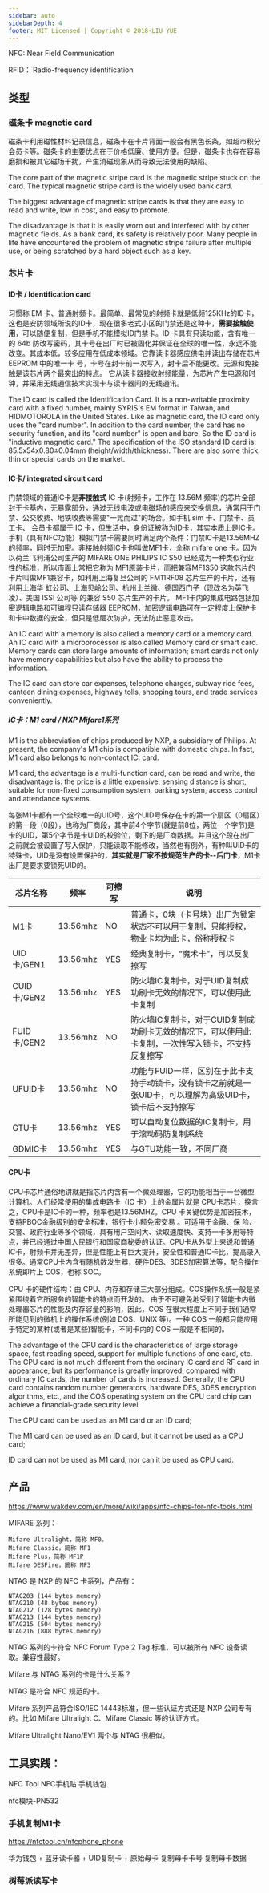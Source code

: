 ```yaml
---
sidebar: auto
sidebarDepth: 4
footer: MIT Licensed | Copyright © 2018-LIU YUE
---
```


NFC: Near Field Communication

RFID： Radio-frequency identification

## 类型

### 磁条卡 magnetic card

磁条卡利用磁性材料记录信息，磁条卡在卡片背面一般会有黑色长条，如超市积分会员卡等。磁条卡的主要优点在于价格低廉、使用方便。但是，磁条卡也存在容易磨损和被其它磁场干扰，产生消磁现象从而导致无法使用的缺陷。

The core part of the magnetic stripe card is the magnetic stripe stuck on the card. The typical magnetic stripe card is the widely used bank card.

The biggest advantage of magnetic stripe cards is that they are easy to read and write, low in cost, and easy to promote.

The disadvantage is that it is easily worn out and interfered with by other magnetic fields. As a bank card, its safety is relatively poor. Many people in life have encountered the problem of magnetic stripe failure after multiple use, or being scratched by a hard object such as a key.


### 芯片卡
#### ID卡 / Identification card
习惯称 EM 卡、普通射频卡。最简单、最常见的射频卡就是低频125KHz的ID卡，这也是安防领域所说的ID卡，现在很多老式小区的门禁还是这种卡，**需要接触使用**，可以随便复制，但是手机不能模拟ID门禁卡。ID 卡具有只读功能，含有唯一 的 64b 防改写密码，其卡号在出厂时已被固化并保证在全球的唯一性，永远不能改变。其成本低，较多应用在低成本领域。它靠读卡器感应供电并读出存储在芯片 EEPROM 中的唯一卡 号，卡号在封卡前一次写入，封卡后不能更改。无源和免接触是该芯片两个最突出的特点。 它从读卡器接收射频能量，为芯片产生电源和时钟，并采用无线通信技术实现卡与读卡器间的无线通讯。 

The ID card is called the Identification Card. It is a non-writable proximity card with a fixed number, mainly SYRIS's EM format in Taiwan, and HIDMOTOROLA in the United States. Like as magnetic card, the ID card only uses the "card number". In addition to the card number, the card has no security function, and its "card number" is open and bare, So the ID card is "inductive magnetic card." The specification of the ISO standard ID card is: 85.5x54x0.80±0.04mm (height/width/thickness). There are also some thick, thin or special cards on the market.

#### IC卡/ integrated circuit card

门禁领域的普通IC卡是**非接触式** IC 卡(射频卡，工作在 13.56M 频率)的芯片全部封于卡基内，无暴露部分，通过无线电波或电磁场的感应来交换信息，通常用于门禁、公交收费、地铁收费等需要"一晃而过"的场合。如手机 sim 卡、门禁卡、员工卡、 会员卡都属于 IC 卡，但生活中，身份证被称为ID卡，其实本质上是IC卡。手机（具有NFC功能）模拟门禁卡需要同时满足两个条件：门禁IC卡是13.56MHZ的频率，同时无加密。非接触射频IC卡也叫做MF1卡，全称 mifare one 卡。因为以荷兰飞利浦公司生产的 MIFARE ONE PHILIPS IC S50 已经成为一种类似行业性的标准，所以市面上常把它称为 MF1原装卡片，而把兼容MF1S50 这款芯片的卡片叫做MF1兼容卡，如利用上海复旦公司的 FM11RF08 芯片生产的卡片，还有利用上海华 虹公司、上海贝岭公司、杭州士兰微、德国西门子（现改名为英飞凌）、美国 ISSI 公司等 的兼容 S50 芯片生产的卡片。 MF1卡内的集成电路包括加密逻辑电路和可编程只读存储器 EEPROM，加密逻辑电路可在一定程度上保护卡和卡中数据的安全，但只是低层次防护，无法防止恶意攻击。

 An IC card with a memory is also called a memory card or a memory card. An IC card with a microprocessor is also called Memory card or smart card. Memory cards can store large amounts of information; smart cards not only have memory capabilities but also have the ability to process the information.

 The IC card can store car expenses, telephone charges, subway ride fees, canteen dining expenses, highway tolls, shopping tours, and trade services conveniently.

##### IC卡：M1 card / NXP Mifare1系列
M1 is the abbreviation of chips produced by NXP, a subsidiary of Philips. At present, the company's M1 chip is compatible with domestic chips. In fact, M1 card also belongs to non-contact IC. card.

M1 card, the advantage is a multi-function card, can be read and write, the disadvantage is: the price is a little expensive, sensing distance is short, suitable for non-fixed consumption system, parking system, access control and attendance systems.

每张M1卡都有一个全球唯一的UID号，这个UID号保存在卡的第一个扇区（0扇区）的第一段（0段），也称为厂商段，其中前4个字节(就是前8位，两位一个字节)是卡的UID，第5个字节是卡UID的校验位，剩下的是厂商数据。并且这个段在出厂之前就会被设置了写入保护，只能读取不能修改，当然也有例外，有种叫UID卡的特殊卡，UID是没有设置保护的，**其实就是厂家不按规范生产的卡--后门卡**，M1卡出厂是要求要锁死UID的。

| 芯片名称 | 频率 | 可擦写 | 说明 |
| -- | -- | -- | -- |
| M1卡 | 13.56mhz | NO | 普通卡，0块（卡号块）出厂为锁定状态不可以用于复制，只能授权，物业卡均为此卡，俗称授权卡 |
| UID卡/GEN1 | 13.56mhz | YES | 经典复制卡，“魔术卡”，可以反复擦写 |
| CUID卡/GEN2 | 13.56mhz | YES | 防火墙IC复制卡，对于UID复制成功刷卡无效的情况下，可以使用此卡复制 |
| FUID卡/GEN2 | 13.56mhz | NO | 防火墙IC复制卡，对于CUID复制成功刷卡无效的情况下，可以使用此卡复制，一次性写入锁卡，不支持反复擦写 |
| UFUID卡 | 13.56mhz | NO | 功能与FUID一样，区别在于此卡支持手动锁卡，没有锁卡之前就是一张UID卡，可以理解为高级UID卡，锁卡后不支持擦写 |
| GTU卡 | 13.56mhz | YES | 可以自动复位数据的IC复制卡，用于滚动码防复制系统 |
| GDMIC卡 | 13.56mhz | YES | 与GTU功能一致，不同厂商 |

#### CPU卡

CPU卡芯片通俗地讲就是指芯片内含有一个微处理器，它的功能相当于一台微型计算机。人们经常使用的集成电路卡（IC 卡）上的金属片就是 CPU卡芯片，换言之，CPU卡是IC卡的一种，频率也是13.56MHZ。CPU 卡关键优势是加密技术，支持PBOC金融级别的安全标准，银行卡小额免密交易 。可适用于金融、保 险、交警、政府行业等多个领域，具有用户空间大、读取速度快、支持一卡多用等特点，并已经通过中国人民银行和国家商秘委的认证。CPU卡从外型上来说和普通 IC卡，射频卡并无差异，但是性能上有巨大提升，安全性和普通IC卡比，提高录入很多。通常CPU卡内含有随机数发生器，硬件DES、3DES加密算法等，配合操作系统即片上 COS，也称 SOC。

CPU 卡的硬件结构：由 CPU、内存和存储三大部分组成。COS操作系统一般是紧紧围绕着它所服务的智能卡的特点而开发的。 由于不可避免地受到了智能卡内微处理器芯片的性能及内存容量的影响，因此，COS 在很大程度上不同于我们通常所能见到的微机上的操作系统(例如 DOS、UNIX 等)。一种 COS 一般都只能应用于特定的某种(或者是某些)智能卡，不同卡内的 COS 一般是不相同的。

The advantage of the CPU card is the characteristics of large storage space, fast reading speed, support for multiple functions of one card, etc. The CPU card is not much different from the ordinary IC card and RF card in appearance, but its performance is greatly improved, compared with ordinary IC cards, the number of cards is increased. Generally, the CPU card contains random number generators, hardware DES, 3DES encryption algorithms, etc., and the COS operating system on the CPU card chip can achieve a financial-grade security level.


The CPU card can be used as an M1 card or an ID card;

The M1 card can be used as an ID card, but it cannot be used as a CPU card;

ID card can not be used as M1 card, nor can it be used as CPU card.

## 产品

https://www.wakdev.com/en/more/wiki/apps/nfc-chips-for-nfc-tools.html

MIFARE 系列：

    Mifare Ultralight，简称 MF0。
    Mifare Classic，简称 MF1
    Mifare Plus，简称 MF1P
    Mifare DESFire，简称 MF3

NTAG 是 NXP 的 NFC 卡系列，产品有：

    NTAG203 (144 bytes memory)
    NTAG210 (48 bytes memory)
    NTAG212 (128 bytes memory)
    NTAG213 (144 bytes memory)
    NTAG215 (504 bytes memory)
    NTAG216 (888 bytes memory)

NTAG 系列的卡符合 NFC Forum Type 2 Tag 标准，可以被所有 NFC 设备读取。兼容性最好。

Mifare 与 NTAG 系列的卡是什么关系？

NTAG 是符合 NFC 规范的卡。

Mifare 系列产品符合ISO/IEC 14443标准，但一些认证方式还是 NXP 公司专有的。比如 Mifare Ultralight C、Mifare Classic 等的认证方式。

Mifare Ultralight Nano/EV1 两个与 NTAG 很相似。

## 工具实践：

NFC Tool
NFC手机贴
手机钱包

nfc模块-PN532

### 手机复制M1卡

https://nfctool.cn/nfcphone_phone

华为钱包 + 蓝牙读卡器 + UID复制卡 + 原始母卡
复制母卡卡号
复制母卡数据

### 树莓派读写卡